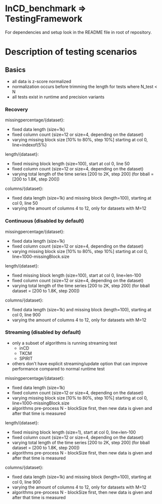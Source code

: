 # InCD_benchmark => TestingFramework

For dependencies and setup look in the README file in root of repository.

# Description of testing scenarios

## Basics
- all data is z-score normalized
- normalization occurs before trimming the length for tests where N_test < N
- all tests exist in runtime and precision variants

### Recovery
missingpercentage/{dataset}:
- fixed data length (size=1k)
- fixed column count (size=12 or size=4, depending on the dataset)
- varying missing block size [10% to 80%, step 10%] starting at col 0, line=indexof(5%)

length/{dataset}:
- fixed missing block length (size=100), start at col 0, line 50
- fixed column count (size=12 or size=4, depending on the dataset)
- varying total length of the time series [200 to 2K, step 200] (for bball = [200 to 1.8K, step 200])

columns/{dataset}:
- fixed data length (size=1k) and missing block (length=100), starting at col 0, line 50
- varying the amount of columns 4 to 12, only for datasets with M=12

### Continuous (disabled by default)
missingpercentage/{dataset}:
- fixed data length (size=1k)
- fixed column count (size=12 or size=4, depending on the dataset)
- varying missing block size [10% to 80%, step 10%] starting at col 0, line=1000-missingBlock.size

length/{dataset}:
- fixed missing block length (size=100), start at col 0, line=len-100
- fixed column count (size=12 or size=4, depending on the dataset)
- varying total length of the time series [200 to 2K, step 200] (for bball dataset = [200 to 1.8K, step 200])

columns/{dataset}:
- fixed data length (size=1k) and missing block (length=100), starting at col 0, line 900
- varying the amount of columns 4 to 12, only for datasets with M=12

### Streaming (disabled by default)

- only a subset of algorithms is running streaming test
    - inCD
    - TKCM
    - SPIRIT
- others don't have explicit streaming/update option that can improve performance compared to normal runtime test

missingpercentage/{dataset}:
- fixed data length (size=1k)
- fixed column count (size=12 or size=4, depending on the dataset)
- varying missing block size [10% to 80%, step 10%] starting at col 0, line=1000-missingBlock.size
- algorithms pre-process N - blockSize first, then new data is given and after that time is measured

length/{dataset}:
- fixed missing block length (size=1), start at col 0, line=len-100
- fixed column count (size=12 or size=4, depending on the dataset)
- varying total length of the time series [200 to 2K, step 200] (for bball dataset = [200 to 1.8K, step 200])
- algorithms pre-process N - blockSize first, then new data is given and after that time is measured

columns/{dataset}:
- fixed data length (size=1k) and missing block (length=100), starting at col 0, line 900
- varying the amount of columns 4 to 12, only for datasets with M=12
- algorithms pre-process N - blockSize first, then new data is given and after that time is measured
